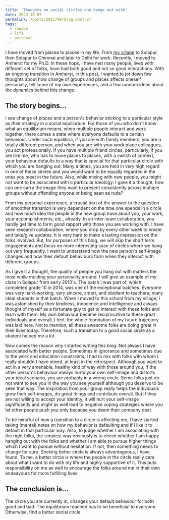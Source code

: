 ```yaml
---
title: 'Thoughts on social circles one hangs out with'
date: 2023-10-07
permalink: /posts/2013/08/blog-post-2/
tags:
  - random
  - life
  - personal
---
```



I have moved from places to places in my life. From <a href="https://maps.app.goo.gl/Mmn7iBnnbkbJ8W7t8">my village</a> to Solapur, then Solapur to
Chennai and later to Delhi for work. Recently, I moved to Amherst for my Ph.D. In these hops, I have met many people, lived with different set of
folks, have had both good and
not so good interactions. With an ongoing transition in Amherst, in this post, I wanted to jot down few thoughts about how
change of groups and places affects oneself personally, tell some of my own experiences, and a few random ideas about the dynamics behind this change.


<h2 class="mb-4">The story begins...</h2>
<p> 
    I see change of places and a person's behavior sticking to a particular style as their strategy in a social equilibrium.
    For those of you who don't know what an equilibrium means, when multiple people interact and
    work together, there comes a state
    where everyone defaults to a certain behaviour. Under such equilibria, if you are with family
    members, you are a totally different person,
    and when you are with your work place colleagues, you act professionally.
    If you have multiple friend circles,
    particularly, if you are like me, who has to move places to places, with a switch of
    context, your behaviour defaults to a way
    that is special for that particular circle with which you are hanging out. Many a times, you
    are held in very high regard in one
    of these circles and you would want to be equally regarded in the ones you meet in the
    future. Also, while mixing with new people, you might not want to be associated
    with a particular ideology. I gave it a thought, how can one carry the image they
    want to present consistently across multiple groups without offending anyone or being seen
    as rude?
</p>

<p>
    From my personal experience, a crucial part of the answer to the question of smoother transition is very dependent on the time one spends in a
     circle and how much idea the people in the new group have
    about you, your work, your accomplishments, etc., already. In an inter-team collaboration,
    you hardly get time to form good rapport
    with those you are working with. I have seen research collaboration, where you drop by every
    other week to ideate and take/give updates.
    It is very hard to make a lasting impression on the folks involved. But, for purposes of this blog, we will
    skip the short term engagements and focus on more interesting case of circles where we hang out very frequently.
    I want to understand how the new person's  
    self-image changes and how their default behaviours form when they interact with different groups.
</p>

<p>
    As I give it a thought, the quality of people you hang out with matters the most while molding your personality around. I will give an example of my class in Solapur from early 2010's. The batch
    I was part of, which completed grade 10 in 2014, was one of the exceptional batches. Everyone was
    very hard-working, very sincere, smart, and
    obidient to teachers; many ideal students in that batch. When I moved to this school from my village, I was astonished by their kindness, innocence and intelligence and always thought of
    myself as a fortunate guy to get to interact with these folks and learn with them. My own
    behaviour became reciprocative to these great individuals and overall, I feel, the whole foundation of my future trajectory was laid here. Not to mention, all
    these awesome folks are doing great in their lives today. Therefore, such a transition to a good social circle as a student helped me a lot.
</p>

<p>
    Now comes the reason why I started writing this blog. Not always I have associated with
    better people. Sometimes in ignorance and
    sometimes due to the work and education constraints, I had to mix with folks with whom I
    really shouldn't have mixed, at least in the
    retrospect. Although you want to act in a very amenable, healthy kind of way with those
    around you, if the other person's behaviour
    always hurts your own self-image and distorts your ideal scenario, you are probably in a wrong circle. Some folks just do not want
    to see you in the way you see yourself although you deserve to be seen that way.  The inspiration from your group really helps the individuals grow their
    self-images, do great things and contribute overall. But if they are not willing to accept your identity, it will hurt your self-image significantly and might as well lead to negative coping strategies where you let other people push you only because you deem their company dear.
</p>

<p>
    To be mindful of how a transition to a circle is affecting me, I have started taking (mental) notes on how my behavior is defaulting and if I like it to default in that particular way. Also, to judge whether I am associating with the right folks, the simplest way obviously is to check whether I am happy hanging out with the folks and whether I am able
    to pursue higher things which I want to pursue without hesitation.
    If not, then something needs to change for sure. Seeking better circle is always
    advantageous, I have found. To me, a better circle is
    where the people in the circle really care about what I want to do with my life and highly supportive of it. This puts responsibility on me as well to encourage the folks around me in their own endeavours for more fulfilling lives.
</p>

<h2 class="mb-4">The conclusion is...</h2>
<p>
    The circle you are currently in, changes your default behaviour for both good and bad. The
    equilibrium reached has to be beneficial
    to everyone. Otherwise, find a better social circle.
</p>